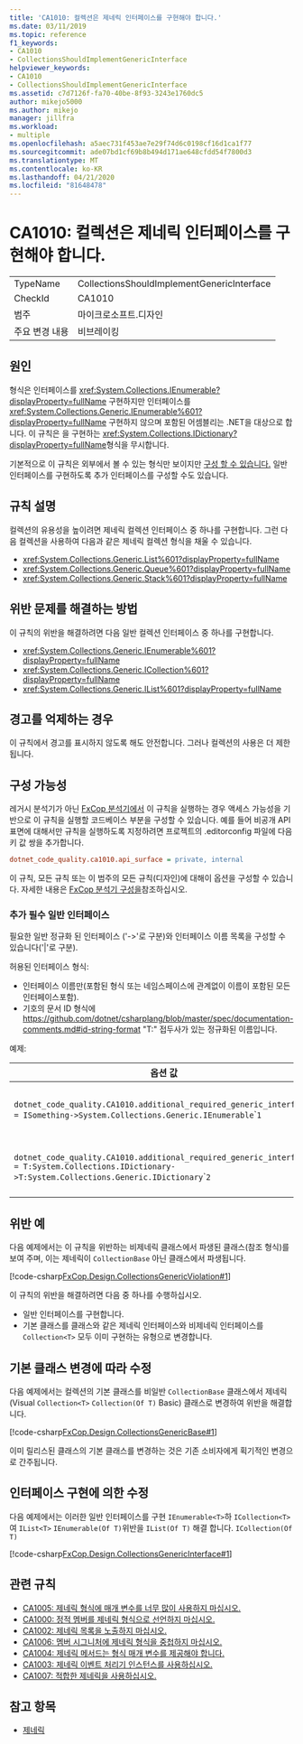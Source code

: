 ```yaml
---
title: 'CA1010: 컬렉션은 제네릭 인터페이스를 구현해야 합니다.'
ms.date: 03/11/2019
ms.topic: reference
f1_keywords:
- CA1010
- CollectionsShouldImplementGenericInterface
helpviewer_keywords:
- CA1010
- CollectionsShouldImplementGenericInterface
ms.assetid: c7d7126f-fa70-40be-8f93-3243e1760dc5
author: mikejo5000
ms.author: mikejo
manager: jillfra
ms.workload:
- multiple
ms.openlocfilehash: a5aec731f453ae7e29f74d6c0198cf16d1ca1f77
ms.sourcegitcommit: ade07bd1cf69b8b494d171ae648cfdd54f7800d3
ms.translationtype: MT
ms.contentlocale: ko-KR
ms.lasthandoff: 04/21/2020
ms.locfileid: "81648478"
---
```

# <a name="ca1010-collections-should-implement-generic-interface"></a>CA1010: 컬렉션은 제네릭 인터페이스를 구현해야 합니다.

|||
|-|-|
|TypeName|CollectionsShouldImplementGenericInterface|
|CheckId|CA1010|
|범주|마이크로소프트.디자인|
|주요 변경 내용|비브레이킹|

## <a name="cause"></a>원인

형식은 인터페이스를 <xref:System.Collections.IEnumerable?displayProperty=fullName> 구현하지만 인터페이스를 <xref:System.Collections.Generic.IEnumerable%601?displayProperty=fullName> 구현하지 않으며 포함된 어셈블리는 .NET을 대상으로 합니다. 이 규칙은 을 구현하는 <xref:System.Collections.IDictionary?displayProperty=fullName>형식을 무시합니다.

기본적으로 이 규칙은 외부에서 볼 수 있는 형식만 보이지만 [구성 할 수 있습니다.](#configurability) 일반 인터페이스를 구현하도록 추가 인터페이스를 구성할 수도 있습니다.

## <a name="rule-description"></a>규칙 설명

컬렉션의 유용성을 높이려면 제네릭 컬렉션 인터페이스 중 하나를 구현합니다. 그런 다음 컬렉션을 사용하여 다음과 같은 제네릭 컬렉션 형식을 채울 수 있습니다.

- <xref:System.Collections.Generic.List%601?displayProperty=fullName>
- <xref:System.Collections.Generic.Queue%601?displayProperty=fullName>
- <xref:System.Collections.Generic.Stack%601?displayProperty=fullName>

## <a name="how-to-fix-violations"></a>위반 문제를 해결하는 방법

이 규칙의 위반을 해결하려면 다음 일반 컬렉션 인터페이스 중 하나를 구현합니다.

- <xref:System.Collections.Generic.IEnumerable%601?displayProperty=fullName>
- <xref:System.Collections.Generic.ICollection%601?displayProperty=fullName>
- <xref:System.Collections.Generic.IList%601?displayProperty=fullName>

## <a name="when-to-suppress-warnings"></a>경고를 억제하는 경우

이 규칙에서 경고를 표시하지 않도록 해도 안전합니다. 그러나 컬렉션의 사용은 더 제한됩니다.

## <a name="configurability"></a>구성 가능성

레거시 분석기가 아닌 [FxCop 분석기에서](install-fxcop-analyzers.md) 이 규칙을 실행하는 경우 액세스 가능성을 기반으로 이 규칙을 실행할 코드베이스 부분을 구성할 수 있습니다. 예를 들어 비공개 API 표면에 대해서만 규칙을 실행하도록 지정하려면 프로젝트의 .editorconfig 파일에 다음 키 값 쌍을 추가합니다.

```ini
dotnet_code_quality.ca1010.api_surface = private, internal
```

이 규칙, 모든 규칙 또는 이 범주의 모든 규칙(디자인)에 대해이 옵션을 구성할 수 있습니다. 자세한 내용은 [FxCop 분석기 구성을](configure-fxcop-analyzers.md)참조하십시오.

### <a name="additional-required-generic-interfaces"></a>추가 필수 일반 인터페이스

필요한 일반 정규화 된 인터페이스 ('->'로 구분)와 인터페이스 이름 목록을 구성할 수 있습니다('|'로 구분).

허용된 인터페이스 형식:

- 인터페이스 이름만(포함된 형식 또는 네임스페이스에 관계없이 이름이 포함된 모든 인터페이스포함).
- 기호의 문서 ID 형식에 https://github.com/dotnet/csharplang/blob/master/spec/documentation-comments.md#id-string-format "T:" 접두사가 있는 정규화된 이름입니다.

예제:

| 옵션 값 | 요약 |
| --- | --- |
|`dotnet_code_quality.CA1010.additional_required_generic_interfaces = ISomething->System.Collections.Generic.IEnumerable`\``1`| 네임스페이스에 관계없이 'ISomething'를 구현하는 모든 유형은 'System.Collections.Generic.IEnumerable'1'을 구현할 것으로 예상됩니다. |
|`dotnet_code_quality.CA1010.additional_required_generic_interfaces = T:System.Collections.IDictionary->T:System.Collections.Generic.IDictionary`\``2`| 'System.Collections.Generic.IDictionary'를 구현하는 모든 유형도 'System.Collections.Generic.IDictionary'2'를 구현할 것으로 예상됩니다. |

## <a name="example-violation"></a>위반 예

다음 예제에서는 이 규칙을 위반하는 비제네릭 클래스에서 파생된 클래스(참조 형식)를 보여 주며, 이는 제네릭이 `CollectionBase` 아닌 클래스에서 파생됩니다.

[!code-csharp[FxCop.Design.CollectionsGenericViolation#1](../code-quality/codesnippet/CSharp/ca1010-collections-should-implement-generic-interface_1.cs)]

이 규칙의 위반을 해결하려면 다음 중 하나를 수행하십시오.

- 일반 인터페이스를 구현합니다.
- 기본 클래스를 클래스와 같은 제네릭 인터페이스와 비제네릭 인터페이스를 `Collection<T>` 모두 이미 구현하는 유형으로 변경합니다.

## <a name="fix-by-base-class-change"></a>기본 클래스 변경에 따라 수정

다음 예제에서는 컬렉션의 기본 클래스를 비일반 `CollectionBase` 클래스에서 제네릭(Visual `Collection<T>` `Collection(Of T)` Basic) 클래스로 변경하여 위반을 해결합니다.

[!code-csharp[FxCop.Design.CollectionsGenericBase#1](../code-quality/codesnippet/CSharp/ca1010-collections-should-implement-generic-interface_2.cs)]

이미 릴리스된 클래스의 기본 클래스를 변경하는 것은 기존 소비자에게 획기적인 변경으로 간주됩니다.

## <a name="fix-by-interface-implementation"></a>인터페이스 구현에 의한 수정

다음 예제에서는 이러한 일반 인터페이스를 구현 `IEnumerable<T>`하 `ICollection<T>`여 `IList<T>` `IEnumerable(Of T)`위반을 `IList(Of T)` 해결 합니다. `ICollection(Of T)`

[!code-csharp[FxCop.Design.CollectionsGenericInterface#1](../code-quality/codesnippet/CSharp/ca1010-collections-should-implement-generic-interface_3.cs)]

## <a name="related-rules"></a>관련 규칙

- [CA1005: 제네릭 형식에 매개 변수를 너무 많이 사용하지 마십시오.](../code-quality/ca1005.md)
- [CA1000: 정적 멤버를 제네릭 형식으로 선언하지 마십시오.](../code-quality/ca1000.md)
- [CA1002: 제네릭 목록을 노출하지 마십시오.](../code-quality/ca1002.md)
- [CA1006: 멤버 시그니처에 제네릭 형식을 중첩하지 마십시오.](../code-quality/ca1006.md)
- [CA1004: 제네릭 메서드는 형식 매개 변수를 제공해야 합니다.](../code-quality/ca1004.md)
- [CA1003: 제네릭 이벤트 처리기 인스턴스를 사용하십시오.](../code-quality/ca1003.md)
- [CA1007: 적합한 제네릭을 사용하십시오.](../code-quality/ca1007.md)

## <a name="see-also"></a>참고 항목

- [제네릭](/dotnet/csharp/programming-guide/generics/index)
